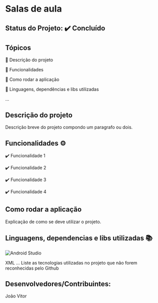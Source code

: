 # Salas de aula

## Status do Projeto: ✔️ Concluído 

## Tópicos
🔹 Descrição do projeto 

🔹 Funcionalidades

🔹 Como rodar a aplicação

🔹 Linguagens, dependências e libs utilizadas

...

## Descrição do projeto
Descrição breve do projeto compondo um paragrafo ou dois.

## Funcionalidades ⚙️
✔️ Funcionalidade 1

✔️ Funcionalidade 2

✔️ Funcionalidade 3

✔️ Funcionalidade 4


## Como rodar a aplicação 
Explicação de como se deve utilizar o projeto.

## Linguagens, dependencias e libs utilizadas 📚
![Android Studio](https://img.shields.io/badge/Android-3DDC84?style=for-the-badge&logo=android&logoColor=white)

XML
...
Liste as tecnologias utilizadas no projeto que não forem reconhecidas pelo Github

## Desenvolvedores/Contribuintes:
João Vitor

